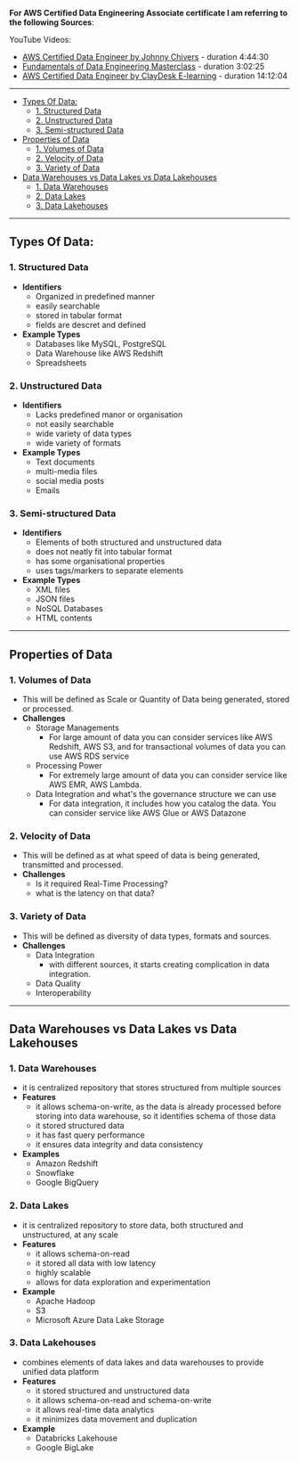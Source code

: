 **For AWS Certified Data Engineering Associate certificate I am referring to the following Sources**:


YouTube Videos:
- [AWS Certified Data Engineer by Johnny Chivers](https://youtu.be/6G0bLDIcO7Y?si=dpGk17BYnK8UUzwd) - duration 4:44:30
- [Fundamentals of Data Engineering Masterclass](https://youtu.be/hf2go3E2m8g?si=13Ir4O5OLw6c0y3e) - duration 3:02:25
- [AWS Certified Data Engineer by ClayDesk E-learning](https://youtu.be/Xl40yelD4PU?si=sLbKRWalv1kXR1li) - duration 14:12:04

---

- [Types Of Data:](#types-of-data)
  - [1. Structured Data](#1-structured-data)
  - [2. Unstructured Data](#2-unstructured-data)
  - [3. Semi-structured Data](#3-semi-structured-data)
- [Properties of Data](#properties-of-data)
  - [1. Volumes of Data](#1-volumes-of-data)
  - [2. Velocity of Data](#2-velocity-of-data)
  - [3. Variety of Data](#3-variety-of-data)
- [Data Warehouses vs Data Lakes vs Data Lakehouses](#data-warehouses-vs-data-lakes-vs-data-lakehouses)
  - [1. Data Warehouses](#1-data-warehouses)
  - [2. Data Lakes](#2-data-lakes)
  - [3. Data Lakehouses](#3-data-lakehouses)

---

## Types Of Data:
### 1. Structured Data

- **Identifiers**
  - Organized in predefined manner
  - easily searchable
  - stored in tabular format
  - fields are descret and defined
- **Example Types**
  - Databases like MySQL, PostgreSQL
  - Data Warehouse like AWS Redshift
  - Spreadsheets
### 2. Unstructured Data
- **Identifiers**
  - Lacks predefined manor or organisation
  - not easily searchable
  - wide variety of data types
  - wide variety of formats
- **Example Types**
  - Text documents
  - multi-media files
  - social media posts
  - Emails
### 3. Semi-structured Data
- **Identifiers**
  - Elements of both structured and unstructured data
  - does not neatly fit into tabular format
  - has some organisational properties
  - uses tags/markers to separate elements
- **Example Types**
  - XML files
  - JSON files
  - NoSQL Databases
  - HTML contents

---
## Properties of Data

### 1. Volumes of Data
- This will be defined as Scale or Quantity of Data being generated, stored or processed.
- **Challenges**
  - Storage Managements
    - For large amount of data you can consider services like AWS Redshift, AWS S3, and for transactional volumes of data you can use AWS RDS service
  - Processing Power
    - For extremely large amount of data you can consider service like AWS EMR, AWS Lambda.
  - Data Integration and what's the governance structure we can use
    - For data integration, it includes how you catalog the data. You can consider service like AWS Glue or AWS Datazone

### 2. Velocity of Data
- This will be defined as at what speed of data is being generated, transmitted and processed.
- **Challenges**
  - Is it required Real-Time Processing?
  - what is the latency on that data?

### 3. Variety of Data
- This will be defined as diversity of data types, formats and sources.
- **Challenges**
  - Data Integration
    - with different sources, it starts creating complication in data integration.
  - Data Quality
  - Interoperability

---

## Data Warehouses vs Data Lakes vs Data Lakehouses

### 1. Data Warehouses
- it is centralized repository that stores structured from multiple sources
- **Features**
  - it allows schema-on-write, as the data is already processed before storing into data warehouse, so it identifies schema of those data
  - it stored structured data
  - it has fast query performance
  - it ensures data integrity and data consistency
- **Examples**
  - Amazon Redshift
  - Snowflake
  - Google BigQuery

### 2. Data Lakes
- it is centralized repository to store data, both structured and unstructured, at any scale
- **Features**
  - it allows schema-on-read
  - it stored all data with low latency
  - highly scalable
  - allows for data exploration and experimentation
- **Example**
  - Apache Hadoop
  - S3
  - Microsoft Azure Data Lake Storage

### 3. Data Lakehouses
- combines elements of data lakes and data warehouses to provide unified data platform
- **Features**
  - it stored structured and unstructured data
  - it allows schema-on-read and schema-on-write
  - it allows real-time data analytics
  - it minimizes data movement and duplication
- **Example**
  - Databricks Lakehouse
  - Google BigLake
